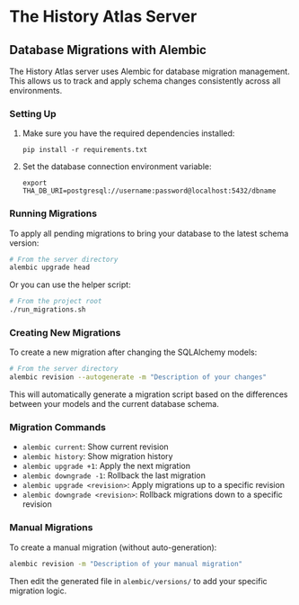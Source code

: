 # The History Atlas Server

## Database Migrations with Alembic

The History Atlas server uses Alembic for database migration management. This allows us to track and apply schema changes consistently across all environments.

### Setting Up

1. Make sure you have the required dependencies installed:
   ```
   pip install -r requirements.txt
   ```

2. Set the database connection environment variable:
   ```
   export THA_DB_URI=postgresql://username:password@localhost:5432/dbname
   ```

### Running Migrations

To apply all pending migrations to bring your database to the latest schema version:

```bash
# From the server directory
alembic upgrade head
```

Or you can use the helper script:

```bash
# From the project root
./run_migrations.sh
```

### Creating New Migrations

To create a new migration after changing the SQLAlchemy models:

```bash
# From the server directory
alembic revision --autogenerate -m "Description of your changes"
```

This will automatically generate a migration script based on the differences between your models and the current database schema.

### Migration Commands

- `alembic current`: Show current revision
- `alembic history`: Show migration history
- `alembic upgrade +1`: Apply the next migration
- `alembic downgrade -1`: Rollback the last migration
- `alembic upgrade <revision>`: Apply migrations up to a specific revision
- `alembic downgrade <revision>`: Rollback migrations down to a specific revision

### Manual Migrations

To create a manual migration (without auto-generation):

```bash
alembic revision -m "Description of your manual migration"
```

Then edit the generated file in `alembic/versions/` to add your specific migration logic. 